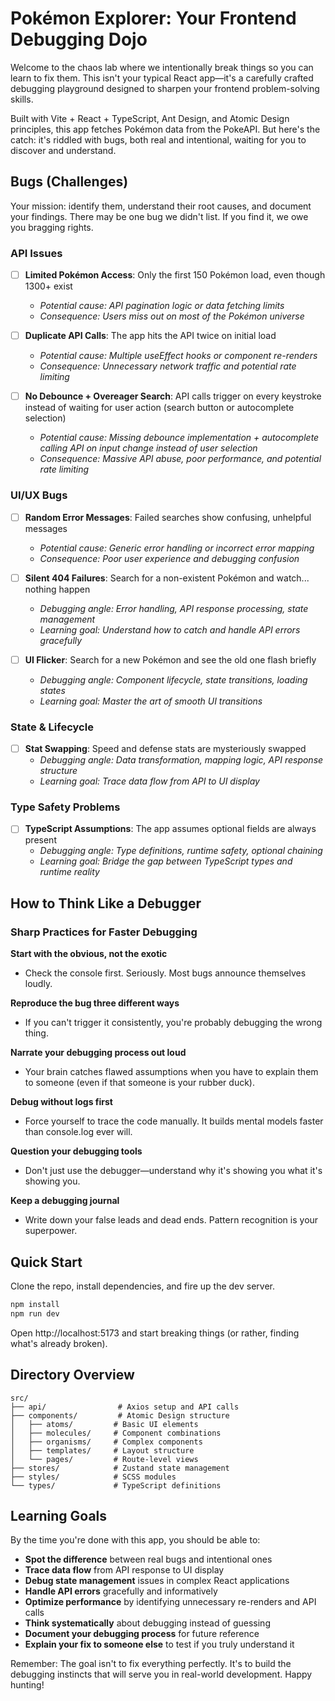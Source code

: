 # Pokémon Explorer: Your Frontend Debugging Dojo

Welcome to the chaos lab where we intentionally break things so you can learn to fix them. This isn't your typical React app—it's a carefully crafted debugging playground designed to sharpen your frontend problem-solving skills.

Built with Vite + React + TypeScript, Ant Design, and Atomic Design principles, this app fetches Pokémon data from the PokeAPI. But here's the catch: it's riddled with bugs, both real and intentional, waiting for you to discover and understand.

## Bugs (Challenges)

Your mission: identify them, understand their root causes, and document your findings. There may be one bug we didn't list. If you find it, we owe you bragging rights.

### API Issues
- [ ] **Limited Pokémon Access**: Only the first 150 Pokémon load, even though 1300+ exist
  - *Potential cause: API pagination logic or data fetching limits*
  - *Consequence: Users miss out on most of the Pokémon universe*

- [ ] **Duplicate API Calls**: The app hits the API twice on initial load
  - *Potential cause: Multiple useEffect hooks or component re-renders*
  - *Consequence: Unnecessary network traffic and potential rate limiting*

- [ ] **No Debounce + Overeager Search**: API calls trigger on every keystroke instead of waiting for user action (search button or autocomplete selection)
  - *Potential cause: Missing debounce implementation + autocomplete calling API on input change instead of user selection*
  - *Consequence: Massive API abuse, poor performance, and potential rate limiting*

### UI/UX Bugs
- [ ] **Random Error Messages**: Failed searches show confusing, unhelpful messages
  - *Potential cause: Generic error handling or incorrect error mapping*
  - *Consequence: Poor user experience and debugging confusion*

- [ ] **Silent 404 Failures**: Search for a non-existent Pokémon and watch... nothing happen
  - *Debugging angle: Error handling, API response processing, state management*
  - *Learning goal: Understand how to catch and handle API errors gracefully*

- [ ] **UI Flicker**: Search for a new Pokémon and see the old one flash briefly
  - *Debugging angle: Component lifecycle, state transitions, loading states*
  - *Learning goal: Master the art of smooth UI transitions*

### State & Lifecycle
- [ ] **Stat Swapping**: Speed and defense stats are mysteriously swapped
  - *Debugging angle: Data transformation, mapping logic, API response structure*
  - *Learning goal: Trace data flow from API to UI display*

### Type Safety Problems
- [ ] **TypeScript Assumptions**: The app assumes optional fields are always present
  - *Debugging angle: Type definitions, runtime safety, optional chaining*
  - *Learning goal: Bridge the gap between TypeScript types and runtime reality*

## How to Think Like a Debugger

### Sharp Practices for Faster Debugging

**Start with the obvious, not the exotic**
- Check the console first. Seriously. Most bugs announce themselves loudly.

**Reproduce the bug three different ways**
- If you can't trigger it consistently, you're probably debugging the wrong thing.

**Narrate your debugging process out loud**
- Your brain catches flawed assumptions when you have to explain them to someone (even if that someone is your rubber duck).

**Debug without logs first**
- Force yourself to trace the code manually. It builds mental models faster than console.log ever will.

**Question your debugging tools**
- Don't just use the debugger—understand why it's showing you what it's showing you.

**Keep a debugging journal**
- Write down your false leads and dead ends. Pattern recognition is your superpower.

## Quick Start

Clone the repo, install dependencies, and fire up the dev server.

```bash
npm install
npm run dev
```

Open http://localhost:5173 and start breaking things (or rather, finding what's already broken).

## Directory Overview

```
src/
├── api/                # Axios setup and API calls
├── components/         # Atomic Design structure
│   ├── atoms/         # Basic UI elements
│   ├── molecules/     # Component combinations
│   ├── organisms/     # Complex components
│   ├── templates/     # Layout structure
│   └── pages/         # Route-level views
├── stores/            # Zustand state management
├── styles/            # SCSS modules
└── types/             # TypeScript definitions
```

## Learning Goals

By the time you're done with this app, you should be able to:

- **Spot the difference** between real bugs and intentional ones
- **Trace data flow** from API response to UI display
- **Debug state management** issues in complex React applications
- **Handle API errors** gracefully and informatively
- **Optimize performance** by identifying unnecessary re-renders and API calls
- **Think systematically** about debugging instead of guessing
- **Document your debugging process** for future reference
- **Explain your fix to someone else** to test if you truly understand it

Remember: The goal isn't to fix everything perfectly. It's to build the debugging instincts that will serve you in real-world development. Happy hunting!

